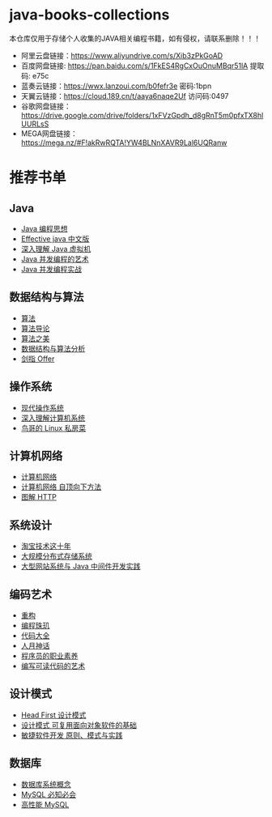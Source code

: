 # java-books-collections
本仓库仅用于存储个人收集的JAVA相关编程书籍，如有侵权，请联系删除！！！

- 阿里云盘链接：https://www.aliyundrive.com/s/Xib3zPkGoAD
- 百度网盘链接: https://pan.baidu.com/s/1FkES4RgCxOuOnuMBqr51lA 提取码: e75c
- 蓝奏云链接：https://wwx.lanzoui.com/b0fefr3e 密码:1bpn
- 天翼云链接：https://cloud.189.cn/t/aaya6naqe2Uf 访问码:0497
- 谷歌网盘链接：https://drive.google.com/drive/folders/1xFVzGpdh_d8gRnT5m0pfxTX8hlUURLsS
- MEGA网盘链接：https://mega.nz/#F!akRwRQTA!YW4BLNnXAVR9Lal6UQRanw

# 推荐书单

## Java

- [Java 编程思想](https://book.douban.com/subject/2130190/)
- [Effective java 中文版](https://book.douban.com/subject/3360807/)
- [深入理解 Java 虚拟机](https://book.douban.com/subject/24722612/)
- [Java 并发编程的艺术](https://book.douban.com/subject/26591326/)
- [Java 并发编程实战](https://book.douban.com/subject/10484692/)

## 数据结构与算法

- [算法](https://book.douban.com/subject/19952400/)
- [算法导论](https://book.douban.com/subject/20432061/)
- [算法之美](https://book.douban.com/subject/30155731/)
- [数据结构与算法分析](https://book.douban.com/subject/3351237/)
- [剑指 Offer](https://book.douban.com/subject/25910559/)

## 操作系统

- [现代操作系统](https://book.douban.com/subject/3852290/)
- [深入理解计算机系统](https://book.douban.com/subject/26912767/)
- [鸟哥的 Linux 私房菜](https://book.douban.com/subject/4889838/)

## 计算机网络

- [计算机网络](https://book.douban.com/subject/2970300/)
- [计算机网络 自顶向下方法](https://book.douban.com/subject/1391207/)
- [图解 HTTP](https://book.douban.com/subject/25863515/)

## 系统设计

- [淘宝技术这十年](https://book.douban.com/subject/24335672/)
- [大规模分布式存储系统](https://book.douban.com/subject/25723658/)
- [大型网站系统与 Java 中间件开发实践](https://book.douban.com/subject/25867042/)

## 编码艺术

- [重构](https://book.douban.com/subject/4262627/)
- [编程珠玑](https://book.douban.com/subject/3227098/)
- [代码大全](https://book.douban.com/subject/1477390/)
- [人月神话](https://book.douban.com/subject/1102259/)
- [程序员的职业素养](https://book.douban.com/subject/11614538/)
- [编写可读代码的艺术](https://book.douban.com/subject/10797189/)

## 设计模式

- [Head First 设计模式](https://book.douban.com/subject/2243615/)
- [设计模式 可复用面向对象软件的基础](https://book.douban.com/subject/1052241/)
- [敏捷软件开发 原则、模式与实践](https://book.douban.com/subject/1140457/)

## 数据库

- [数据库系统概念](https://book.douban.com/subject/10548379/)
- [MySQL 必知必会](https://book.douban.com/subject/3354490/)
- [高性能 MySQL](https://book.douban.com/subject/23008813/)
